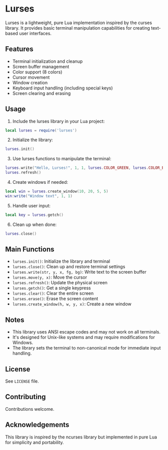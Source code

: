 # Lurses

Lurses is a lightweight, pure Lua implementation inspired by the curses library. It provides basic terminal manipulation capabilities for creating text-based user interfaces.

## Features

- Terminal initialization and cleanup
- Screen buffer management
- Color support (8 colors)
- Cursor movement
- Window creation
- Keyboard input handling (including special keys)
- Screen clearing and erasing

## Usage

1. Include the lurses library in your Lua project:

```lua
local lurses = require('lurses')
```

2. Initialize the library:

```lua
lurses.init()
```

3. Use lurses functions to manipulate the terminal:

```lua
lurses.write("Hello, Lurses!", 1, 1, lurses.COLOR_GREEN, lurses.COLOR_BLACK)
lurses.refresh()
```

4. Create windows if needed:

```lua
local win = lurses.create_window(10, 20, 5, 5)
win:write("Window text", 1, 1)
```

5. Handle user input:

```lua
local key = lurses.getch()
```

6. Clean up when done:

```lua
lurses.close()
```

## Main Functions

- `lurses.init()`: Initialize the library and terminal
- `lurses.close()`: Clean up and restore terminal settings
- `lurses.write(str, y, x, fg, bg)`: Write text to the screen buffer
- `lurses.move(y, x)`: Move the cursor
- `lurses.refresh()`: Update the physical screen
- `lurses.getch()`: Get a single keypress
- `lurses.clear()`: Clear the entire screen
- `lurses.erase()`: Erase the screen content
- `lurses.create_window(h, w, y, x)`: Create a new window

## Notes

- This library uses ANSI escape codes and may not work on all terminals.
- It's designed for Unix-like systems and may require modifications for Windows.
- The library sets the terminal to non-canonical mode for immediate input handling.

## License

See `LICENSE` file.

## Contributing

Contributions welcome.

## Acknowledgements

This library is inspired by the ncurses library but implemented in pure Lua for simplicity and portability.
